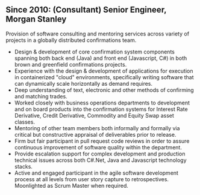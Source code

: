 
Since 2010: (Consultant) Senior Engineer, Morgan Stanley 
----------------------------------------------------------
Provision of software consulting and mentoring services across variety of projects in a globally distributed 
confirmations team.

* Design & development of core confirmation system components spanning both back end (Java) and front end 
  (Javascript, C#) in both brown and greenfield confirmations projects. 
* Experience with the design & development of applications for execution in containerized "cloud" environments,
  specifically writing software that can dynamically scale horizontally as demand requires.
* Deep understanding of text, electronic and other methods of confirming and matching trades.
* Worked closely with business operations departments to development and on board products into the confirmation systems 
  for Interest Rate Derivative, Credit Derivative, Commodity and Equity Swap asset classes.
* Mentoring of other team members both informally and formally via critical but constructive appraisal of deliverables 
  prior to release.
* Firm but fair participant in pull request code reviews in order to assure continuous improvement of software quality 
  within the department.
* Provide escalation support for complex development and production technical issues across both C#.Net, Java and 
  Javascript technology stacks.
* Active and engaged participant in the agile software development process at all levels from user story capture to 
  retrospectives. Moonlighted as Scrum Master when required.
